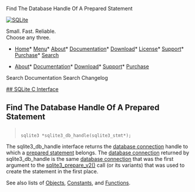 




Find The Database Handle Of A Prepared Statement




[![SQLite](../images/sqlite370_banner.gif)](../index.html)


Small. Fast. Reliable.  
Choose any three.


* [Home](../index.html)* [Menu](javascript:void(0))* [About](../about.html)* [Documentation](../docs.html)* [Download](../download.html)* [License](../copyright.html)* [Support](../support.html)* [Purchase](../prosupport.html)* [Search](javascript:void(0))




* [About](../about.html)* [Documentation](../docs.html)* [Download](../download.html)* [Support](../support.html)* [Purchase](../prosupport.html)






Search Documentation
Search Changelog









[## SQLite C Interface](../c3ref/intro.html)
## Find The Database Handle Of A Prepared Statement




> ```
> 
> sqlite3 *sqlite3_db_handle(sqlite3_stmt*);
> 
> ```



The sqlite3\_db\_handle interface returns the [database connection](../c3ref/sqlite3.html) handle
to which a [prepared statement](../c3ref/stmt.html) belongs. The [database connection](../c3ref/sqlite3.html)
returned by sqlite3\_db\_handle is the same [database connection](../c3ref/sqlite3.html)
that was the first argument
to the [sqlite3\_prepare\_v2()](../c3ref/prepare.html) call (or its variants) that was used to
create the statement in the first place.


See also lists of
 [Objects](../c3ref/objlist.html),
 [Constants](../c3ref/constlist.html), and
 [Functions](../c3ref/funclist.html).


